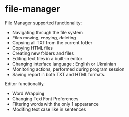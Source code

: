 # file-manager
File Manager supported functionality:
- Navigating through the file system
- Files moving, copying, deleting
- Copying all TXT from the current folder
- Copying HTML files
- Creating new folders and files
- Editing text files in a built-in editor
- Changing interface language : English or Ukrainian
- Monitoring actions, performed during program session
- Saving report in both TXT and HTML formats.

Editor functionality:
- Word Wrapping
- Changing Text Font Preferences
- Filtering words with the only 1 appearance
- Modifing text case like in sentences
